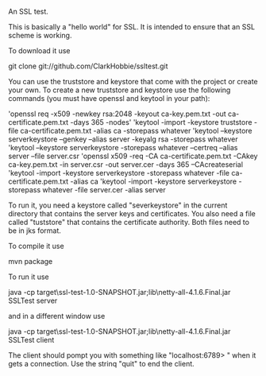 An SSL test.

This is basically a "hello world" for SSL. It is intended to ensure that an SSL scheme is working.

To download it use

git clone git://github.com/ClarkHobbie/ssltest.git


You can use the truststore and keystore that come with the project or create your own.  To create a new truststore and keystore use the following commands (you must have openssl and keytool in your path):

'openssl req -x509 -newkey rsa:2048 -keyout ca-key.pem.txt -out ca-certificate.pem.txt -days 365 -nodes'
'keytool -import -keystore truststore -file ca-certificate.pem.txt -alias ca  -storepass whatever
'keytool –keystore serverkeystore –genkey –alias server -keyalg rsa -storepass whatever
'keytool –keystore serverkeystore -storepass whatever –certreq –alias server  –file server.csr
'openssl x509 -req -CA ca-certificate.pem.txt -CAkey ca-key.pem.txt -in server.csr -out server.cer -days 365 –CAcreateserial
'keytool -import -keystore serverkeystore -storepass whatever -file ca-certificate.pem.txt -alias ca
'keytool -import -keystore serverkeystore -storepass whatever -file server.cer -alias server

To run it, you need a keystore called "severkeystore" in the current directory that contains the server keys and certificates. You also need a file called "tuststore" that contains the certificate authority. Both files need to be in jks format.

To compile it use

mvn package

To run it use

java -cp target\ssl-test-1.0-SNAPSHOT.jar;lib\netty-all-4.1.6.Final.jar SSLTest server

and in a different window use

java -cp target\ssl-test-1.0-SNAPSHOT.jar;lib\netty-all-4.1.6.Final.jar SSLTest client

The client should pompt you with something like "localhost:6789> " when it gets a connection.  Use the strinq "quit" to end the client.
